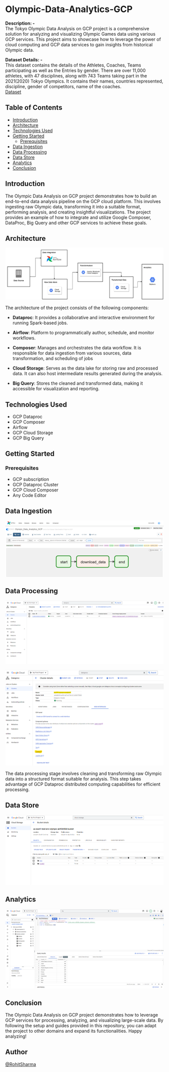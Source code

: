 # Olympic-Data-Analytics-GCP
**Description: -** <br>
The Tokyo Olympic Data Analysis on GCP project is a comprehensive solution for analyzing and visualizing Olympic Games data using various GCP services. This project aims to showcase how to leverage the power of cloud computing and GCP data services to gain insights from historical Olympic data. <br>

**Dataset Details: -** <br>
This dataset contains the details of the Athletes, Coaches, Teams participating as well as the Entries by gender. There are over 11,000 athletes, with 47 disciplines, along with 743 Teams taking part in the 2021(2020) Tokyo Olympics. It contains their names, countries represented, discipline, gender of competitors, name of the coaches. <br>
[Dataset](https://www.kaggle.com/datasets/arjunprasadsarkhel/2021-olympics-in-tokyo)

## Table of Contents
- [Introduction](#introduction)
- [Architecture](#architecture)
- [Technologies Used](#technologies-used)
- [Getting Started](#getting-started)
  - [Prerequisites](#prerequisites)
- [Data Ingestion](#data-ingestion)
- [Data Processing](#data-processing)
- [Data Store](#data-store)
- [Analytics](#analytics)
- [Conclusion](#conclusion)

## Introduction

The Olympic Data Analysis on GCP project demonstrates how to build an end-to-end data analysis pipeline on the GCP cloud platform. This involves ingesting raw Olympic data, transforming it into a suitable format, performing analysis, and creating insightful visualizations. The project provides an example of how to integrate and utilize Google Composer, DataProc, Big Query and other GCP services to achieve these goals.

## Architecture

![Architecture](images/gcp_architecture_olymp.png)

The architecture of the project consists of the following components:

- **Dataproc**: It provides a collaborative and interactive environment for running Spark-based jobs.

- **Airflow**: Platform to programmatically author, schedule, and monitor workflows.

- **Composer**: Manages and orchestrates the data workflow. It is responsible for data ingestion from various sources, data transformation, and scheduling of jobs

- **Cloud Storage**: Serves as the data lake for storing raw and processed data. It can also host intermediate results generated during the analysis.

- **Big Query**: Stores the cleaned and transformed data, making it accessible for visualization and reporting.

## Technologies Used

- GCP Dataproc
- GCP Composer
- Airflow
- GCP Cloud Storage
- GCP Big Query

## Getting Started

### Prerequisites

- GCP subscription
- GCP Dataproc Cluster
- GCP Cloud Composer
- Any Code Editor

## Data Ingestion

![Airflow Pipeline](images/airflow_pipeline.png)

## Data Processing

![Dataproc](images/dataproc.png)

![Dataproc cluster notebook](images/data_proc_notebook.png)

The data processing stage involves cleaning and transforming raw Olympic data into a structured format suitable for analysis. This step takes advantage of GCP Dataproc distributed computing capabilities for efficient processing.

## Data Store

![Cloud Storage](images/cloud_storage.png)

## Analytics

![Big Query](images/big_query.png)

## Conclusion

The Olympic Data Analysis on GCP project demonstrates how to leverage GCP services for processing, analyzing, and visualizing large-scale data. By following the setup and guides provided in this repository, you can adapt the project to other domains and expand its functionalities. Happy analyzing!

## Author
[@RohitSharma](https://github.com/rs301378)
